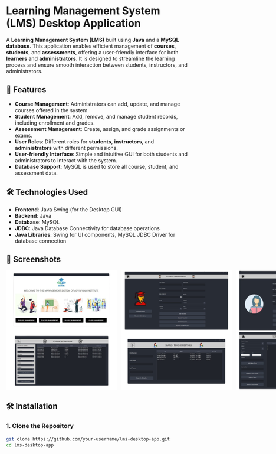 # Learning Management System (LMS) Desktop Application

A **Learning Management System (LMS)** built using **Java** and a **MySQL database**. This application enables efficient management of **courses**, **students**, and **assessments**, offering a user-friendly interface for both **learners** and **administrators**. It is designed to streamline the learning process and ensure smooth interaction between students, instructors, and administrators.

## 🚀 Features

- **Course Management**: Administrators can add, update, and manage courses offered in the system.
- **Student Management**: Add, remove, and manage student records, including enrollment and grades.
- **Assessment Management**: Create, assign, and grade assignments or exams.
- **User Roles**: Different roles for **students**, **instructors**, and **administrators** with different permissions.
- **User-friendly Interface**: Simple and intuitive GUI for both students and administrators to interact with the system.
- **Database Support**: MySQL is used to store all course, student, and assessment data.

## 🛠️ Technologies Used

- **Frontend**: Java Swing (for the Desktop GUI)
- **Backend**: Java
- **Database**: MySQL
- **JDBC**: Java Database Connectivity for database operations
- **Java Libraries**: Swing for UI components, MySQL JDBC Driver for database connection

## 📸 Screenshots

<div style="display: flex;">
  <img src="assets/1.png" width="300" />&nbsp;&nbsp;&nbsp;
  <img src="assets/2.png" width="300" />&nbsp;&nbsp;&nbsp;
  <img src="assets/3.png" width="300" />
</div>
<div style="display: flex;">
  <img src="assets/4.png" width="300" />&nbsp;&nbsp;&nbsp;
  <img src="assets/5.png" width="300" />&nbsp;&nbsp;&nbsp;
  <img src="assets/6.png" width="300" />
</div>

## 🛠️ Installation

### 1. Clone the Repository

```bash
git clone https://github.com/your-username/lms-desktop-app.git
cd lms-desktop-app
